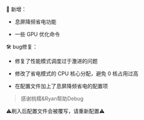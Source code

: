 🎉 新增：

- 息屏降频省电功能

- 一些 GPU 优化命令

🛠️ bug修复：
- 修复了性能模式调度过于激进的问题

- 修改了省电模式的 CPU 核心分配，避免 0 核占用过高

- 在配置文件加上了息屏降频省电的配置项

> 感谢桃糯&Ryan帮助Debug

⚠️刷入后配置文件会被覆写，请重新配置⚠️